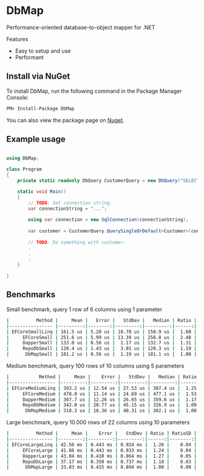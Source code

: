 # DbMap
Performance-oriented database-to-object mapper for .NET

Features
- Easy to setup and use
- Performant

## Install via NuGet
To install DbMap, run the following command in the Package Manager Console:

```cmd
PM> Install-Package DbMap
```

You can also view the package page on [Nuget](https://www.nuget.org/packages/DbMap/).

## Example usage

```c#

using DbMap;

class Program
{
    private static readonly DbQuery CustomerQuery = new DbQuery("SELECT Name FROM Customer WHERE CustomerId = @customerId");

    static void Main()
    {
        // TODO: Set connection string.
        var connectionString = "...";
    
        using var connection = new SqlConnection(connectionString);
        
        var customer = CustomerQuery.QuerySingleOrDefault<Customer>(connection, new { customerId = 10 });
        
        // TODO: Do something with customer.
        .
        .
        .    
    }

}
```


## Benchmarks

Small benchmark, query 1 row of 6 columns using 1 parameter
```cmd
|          Method |     Mean |   Error |   StdDev |   Median | Ratio | RatioSD |
|---------------- |---------:|--------:|---------:|---------:|------:|--------:|
| EFCoreSmallLinq | 161.5 us | 5.28 us | 10.78 us | 158.9 us |  1.60 |    0.11 |
|     EFCoreSmall | 251.6 us | 5.99 us | 13.39 us | 256.8 us |  2.48 |    0.13 |
|     DapperSmall | 133.0 us | 0.56 us |  1.17 us | 132.7 us |  1.31 |    0.02 |
|     RepoDbSmall | 120.4 us | 1.43 us |  3.01 us | 120.3 us |  1.19 |    0.03 |
|      DbMapSmall | 101.2 us | 0.56 us |  1.19 us | 101.1 us |  1.00 |    0.00 |
```

Medium benchmark, query 100 rows of 10 columns using 5 parameters
```cmd
|           Method |     Mean |    Error |   StdDev |   Median | Ratio | RatioSD |
|----------------- |---------:|---------:|---------:|---------:|------:|--------:|
| EFCoreMediumLinq | 393.2 us | 12.54 us | 27.53 us | 387.4 us |  1.25 |    0.17 |
|     EFCoreMedium | 478.0 us | 11.14 us | 24.69 us | 477.1 us |  1.53 |    0.21 |
|     DapperMedium | 367.7 us | 12.26 us | 26.65 us | 359.6 us |  1.17 |    0.14 |
|     RepoDbMedium | 342.0 us | 20.77 us | 45.15 us | 326.9 us |  1.09 |    0.17 |
|      DbMapMedium | 318.3 us | 18.36 us | 40.31 us | 302.1 us |  1.00 |    0.00 |
```

Large benchmark, query 10.000 rows of 22 columns using 10 parameters
```cmd
|          Method |     Mean |    Error |   StdDev | Ratio | RatioSD |
|---------------- |---------:|---------:|---------:|------:|--------:|
| EFCoreLargeLinq | 42.56 ms | 0.443 ms | 0.924 ms |  1.26 |    0.04 |
|     EFCoreLarge | 41.86 ms | 0.443 ms | 0.933 ms |  1.24 |    0.04 |
|     DapperLarge | 43.04 ms | 0.410 ms | 0.864 ms |  1.27 |    0.05 |
|     RepoDbLarge | 37.17 ms | 0.350 ms | 0.737 ms |  1.10 |    0.03 |
|      DbMapLarge | 33.83 ms | 0.415 ms | 0.894 ms |  1.00 |    0.00 |

```